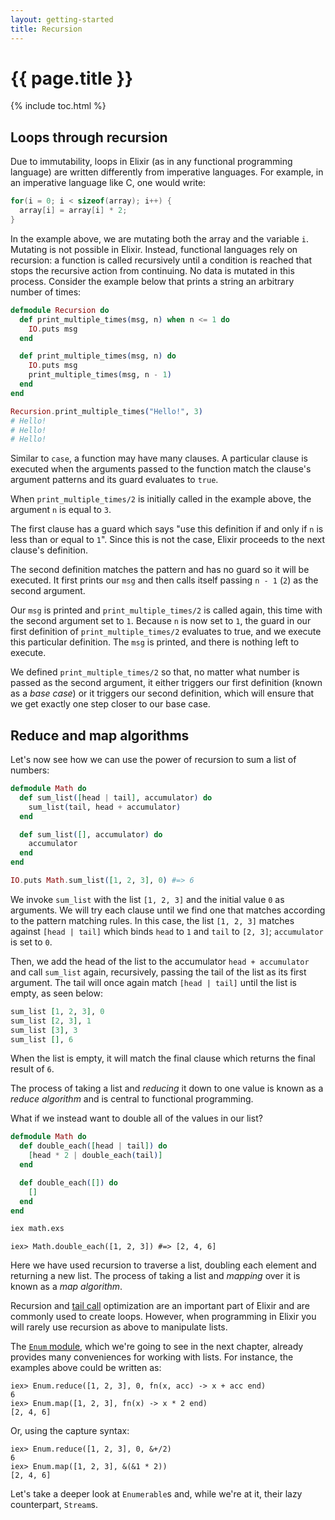 ```yaml
---
layout: getting-started
title: Recursion
---
```


# {{ page.title }}

{% include toc.html %}

## Loops through recursion

Due to immutability, loops in Elixir (as in any functional programming language) are written differently from imperative languages. For example, in an imperative language like C, one would write:

```c
for(i = 0; i < sizeof(array); i++) {
  array[i] = array[i] * 2;
}
```

In the example above, we are mutating both the array and the variable `i`. Mutating is not possible in Elixir. Instead, functional languages rely on recursion: a function is called recursively until a condition is reached that stops the recursive action from continuing. No data is mutated in this process. Consider the example below that prints a string an arbitrary number of times:

```elixir
defmodule Recursion do
  def print_multiple_times(msg, n) when n <= 1 do
    IO.puts msg
  end

  def print_multiple_times(msg, n) do
    IO.puts msg
    print_multiple_times(msg, n - 1)
  end
end

Recursion.print_multiple_times("Hello!", 3)
# Hello!
# Hello!
# Hello!
```

Similar to `case`, a function may have many clauses. A particular clause is executed when the arguments passed to the function match the clause's argument patterns and its guard evaluates to `true`.

When `print_multiple_times/2` is initially called in the example above, the argument `n` is equal to `3`.

The first clause has a guard which says "use this definition if and only if `n` is less than or equal to `1`". Since this is not the case, Elixir proceeds to the next clause's definition.

The second definition matches the pattern and has no guard so it will be executed. It first prints our `msg` and then calls itself passing `n - 1` (`2`) as the second argument.

Our `msg` is printed and `print_multiple_times/2` is called again, this time with the second argument set to `1`.
Because `n` is now set to `1`, the guard in our first definition of `print_multiple_times/2` evaluates to true, and we execute this particular definition. The `msg` is printed, and there is nothing left to execute.

We defined `print_multiple_times/2` so that, no matter what number is passed as the second argument, it either triggers our first definition (known as a _base case_) or it triggers our second definition, which will ensure that we get exactly one step closer to our base case.

## Reduce and map algorithms

Let's now see how we can use the power of recursion to sum a list of numbers:

```elixir
defmodule Math do
  def sum_list([head | tail], accumulator) do
    sum_list(tail, head + accumulator)
  end

  def sum_list([], accumulator) do
    accumulator
  end
end

IO.puts Math.sum_list([1, 2, 3], 0) #=> 6
```

We invoke `sum_list` with the list `[1, 2, 3]` and the initial value `0` as arguments. We will try each clause until we find one that matches according to the pattern matching rules. In this case, the list `[1, 2, 3]` matches against `[head | tail]` which binds `head` to `1` and `tail` to `[2, 3]`; `accumulator` is set to `0`.

Then, we add the head of the list to the accumulator `head + accumulator` and call `sum_list` again, recursively, passing the tail of the list as its first argument. The tail will once again match `[head | tail]` until the list is empty, as seen below:

```elixir
sum_list [1, 2, 3], 0
sum_list [2, 3], 1
sum_list [3], 3
sum_list [], 6
```

When the list is empty, it will match the final clause which returns the final result of `6`.

The process of taking a list and _reducing_ it down to one value is known as a _reduce algorithm_ and is central to functional programming.

What if we instead want to double all of the values in our list?

```elixir
defmodule Math do
  def double_each([head | tail]) do
    [head * 2 | double_each(tail)]
  end

  def double_each([]) do
    []
  end
end
```

```bash
iex math.exs
```

```iex
iex> Math.double_each([1, 2, 3]) #=> [2, 4, 6]
```

Here we have used recursion to traverse a list, doubling each element and returning a new list. The process of taking a list and _mapping_ over it is known as a _map algorithm_.

Recursion and [tail call](https://en.wikipedia.org/wiki/Tail_call) optimization are an important part of Elixir and are commonly used to create loops. However, when programming in Elixir you will rarely use recursion as above to manipulate lists.

The [`Enum` module](https://hexdocs.pm/elixir/Enum.html), which we're going to see in the next chapter, already provides many conveniences for working with lists. For instance, the examples above could be written as:

```iex
iex> Enum.reduce([1, 2, 3], 0, fn(x, acc) -> x + acc end)
6
iex> Enum.map([1, 2, 3], fn(x) -> x * 2 end)
[2, 4, 6]
```

Or, using the capture syntax:

```iex
iex> Enum.reduce([1, 2, 3], 0, &+/2)
6
iex> Enum.map([1, 2, 3], &(&1 * 2))
[2, 4, 6]
```

Let's take a deeper look at `Enumerable`s and, while we're at it, their lazy counterpart, `Stream`s.